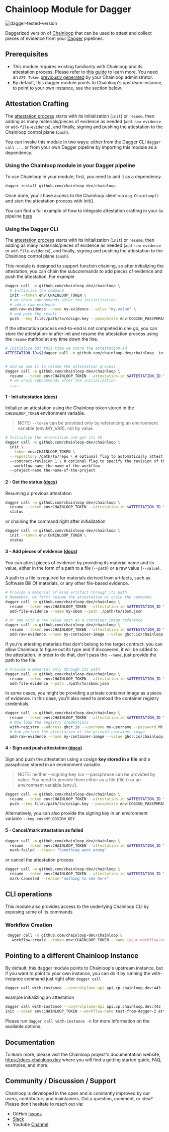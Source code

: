 # Chainloop Module for Dagger

![dagger-tested-version](https://img.shields.io/badge/dagger%20version-v0.13.0-green)

Daggerized version of [Chainloop](https://docs.chainloop.dev) that can be used to attest and collect pieces of evidence from your [Dagger](https://dagger.io/) pipelines.

## Prerequisites

- This module requires existing familiarity with Chainloop and its attestation process. Please refer to [this guide](https://docs.chainloop.dev/getting-started/attestation-crafting) to learn more.
 You need an `API Token` [previously generated](https://docs.chainloop.dev/getting-started/workflow-definition#api-token-creation) by your Chainloop administrator.
- By default, this dagger module points to Chainloop's upstream instance, to point to your own instance, see the section below.

## Attestation Crafting

The [attestation process](https://docs.chainloop.dev/getting-started/attestation-crafting) starts with its initialization (`init`) or `resume`, then adding as many materials/pieces of evidence as needed (`add-raw-evidence` or `add-file-evidence`), and finally, signing and pushing the attestation to the Chainloop control plane (`push`).

You can invoke this module in two ways: either from the Dagger CLI `dagger call ...` or from your own Dagger pipeline by importing this module as a dependency.

### Using the Chainloop module in your Dagger pipeline

To use Chainloop in your module, first, you need to add it as a dependency.

```sh
dagger install github.com/chainloop-dev/chainloop
```

Once done, you'll have access to the Chainloop client via `dag.Chainloop()` and start the attestation process with Init().

You can find a full example of how to integrate attestation crafting in your `Go` pipeline [here](https://github.com/chainloop-dev/integration-demo/blob/main/chainloop-demo/dagger/src/main.go)

### Using the Dagger CLI

The [attestation process](https://docs.chainloop.dev/getting-started/attestation-crafting) starts with its initialization (`init`) or `resume`, then adding as many materials/pieces of evidence as needed (`add-raw-evidence` or `add-file-evidence`), and finally, signing and pushing the attestation to the Chainloop control plane (`push`).

This module is designed to support function chaining, so after initializing the attestation, you can chain the subcommands to add pieces of evidence and push the attestation. For example

```sh
dagger call -m github.com/chainloop-dev/chainloop \
  # Initialize the command
  init --token env:CHAINLOOP_TOKEN \
  # we chain subcommands after the initialization
  # add a raw evidence
  add-raw-evidence --name my-evidence --value "my-value" \
  # and push the result
  push --key file:/path/to/cosign.key --passphrase env:COSIGN_PASSPHRASE
```

If the attestation process end-to-end is not completed in one go, you can store the attestation-id after init and resume the attestation process using the `resume` method at any time down the line.

```sh
# Initialize but this time we store the attestation-id
ATTESTATION_ID=$(dagger call -m github.com/chainloop-dev/chainloop  init --token env:CHAINLOOP_TOKEN attestation-id)


# and we use it to resume the attestation process
dagger call -m github.com/chainloop-dev/chainloop \
  resume --token env:CHAINLOOP_TOKEN --attestation-id $ATTESTATION_ID \
  # we chain subcommands after the initialization
  ....
```

#### 1 - Init attestation ([docs](https://docs.chainloop.dev/getting-started/attestation-crafting#initialization))

Initialize an attestation using the Chainloop token stored in the `CHAINLOOP_TOKEN` environment variable.

> NOTE: `--token` can be provided only by referencing an environment variable (env:MY_VAR), not by value

```sh
# Initialize the attestation and get its ID
dagger call -m github.com/chainloop-dev/chainloop \
  init \
  --token env:CHAINLOOP_TOKEN \
  --repository /path/to/repo \ # optional flag to automatically attest a Git repository
  --contract-revision 1 \ # optional flag to specify the revision of the Workflow Contract (default `latest`)
  --workflow-name the-name-of-the-workflow
  --project-name the-name-of-the-project
```

#### 2 - Get the status ([docs](https://docs.chainloop.dev/getting-started/attestation-crafting#inspecting-the-crafting-status))

Resuming a previous attestation

```sh
dagger call -m github.com/chainloop-dev/chainloop \
  resume --token env:CHAINLOOP_TOKEN --attestation-id $ATTESTATION_ID \
  status
```

or chaining the command right after initialization

```sh
dagger call -m github.com/chainloop-dev/chainloop \
  init --token env:CHAINLOOP_TOKEN \
  status
```

#### 3 - Add pieces of evidence ([docs](https://docs.chainloop.dev/getting-started/attestation-crafting#adding-materials))

You can attest pieces of evidence by providing its material name and its value, either in the form of a path to a file (`--path`) or a raw value (`--value`).

A path to a file is required for materials derived from artifacts, such as Software Bill Of materials, or any other file-based evidence.

```sh
# Provide a material of kind artifact through its path
# Remember, we first resume the attestation or chain the commands
dagger call -m github.com/chainloop-dev/chainloop \
  resume --token env:CHAINLOOP_TOKEN --attestation-id $ATTESTATION_ID \
  add-file-evidence --name my-sbom --path ./path/to/sbom.json
```

```sh
# Or one with a raw value such as a container image reference
dagger call -m github.com/chainloop-dev/chainloop \
  resume --token env:CHAINLOOP_TOKEN --attestation-id $ATTESTATION_ID \
  add-raw-evidence --name my-container-image --value ghcr.io/chainloop-dev/chainloop/control-plane
```

If you're attesting materials that don't belong to the target contract, you can allow Chainloop to figure out its type and if discovered, it will be added to the attestation.
In order to do that, don't pass the `--name`, just provide the path to the file.

```sh
# Provide a material only through its path
dagger call -m github.com/chainloop-dev/chainloop \
  resume --token env:CHAINLOOP_TOKEN --attestation-id $ATTESTATION_ID \
  add-file-evidence --path ./path/to/sbom.json
```

In some cases, you might be providing a private container image as a piece of evidence. In this case, you'll also need to preload the container registry credentials.

```sh
dagger call -m github.com/chainloop-dev/chainloop \
  resume --token env:CHAINLOOP_TOKEN --attestation-id $ATTESTATION_ID \
  # Now load the registry credentials
  with-registry --address ghcr.io --username my-username --password MY_PAT_TOKEN \
  # And perform the attestation of the private container image
  add-raw-evidence --name my-container-image --value ghcr.io/chainloop-dev/chainloop/control-plane
```

#### 4 - Sign and push attestation ([docs](https://docs.chainloop.dev/getting-started/attestation-crafting#encode-sign-and-push-attestation))

Sign and push the attestation using a cosign **key stored in a file** and a passphrase stored in an environment variable.

> NOTE: neither --signing-key nor --passphrase can be provided by value. You need to provide them either as a file (file:/) or an environment variable (env:/).

```sh
dagger call -m github.com/chainloop-dev/chainloop \
  resume --token env:CHAINLOOP_TOKEN --attestation-id $ATTESTATION_ID \
  push --key file:/path/to/cosign.key --passphrase env:COSIGN_PASSPHRASE
```

Alternatively, you can also provide the signing key in an environment variable `--key env:MY_COSIGN_KEY`

#### 5 - Cancel/mark attestation as failed

```sh
dagger call -m github.com/chainloop-dev/chainloop \
  resume --token env:CHAINLOOP_TOKEN --attestation-id $ATTESTATION_ID \
  mark-failed --reason "Something went wrong"
```

or cancel the attestation process

```sh
dagger call -m github.com/chainloop-dev/chainloop \
  resume --token env:CHAINLOOP_TOKEN --attestation-id $ATTESTATION_ID \
  mark-canceled --reason "nothing to see here"
```

## CLI operations

This module also provides access to the underlying Chainloop CLI by exposing some of its commands

### Workflow Creation

```sh
 dagger call -m github.com/chainloop-dev/chainloop \
   workflow-create --token env:CHAINLOOP_TOKEN --name [your-workflow-name] --project [its-project]
```

## Pointing to a different Chainloop Instance

By default, this dagger module points to Chainloop's upstream instance, but if you want to point to your own instance, you can do it by running the with-instance command just right after `dagger call`

```sh
dagger call with-instance --controlplane-api api.cp.chainloop.dev:443 --cas-api api.cas.chainloop.dev:443 [SUBCOMMAND]
```

example initializing an attestation

```sh
dagger call with-instance --controlplane-api api.cp.chainloop.dev:443 --cas-api api.cas.chainloop.dev:443 \
init --token env:CHAINLOOP_TOKEN --workflow-name test-from-dagger-2 attestation-id
```

Please run `dagger call with-instance -h` for more information on the available options.

## Documentation

To learn more, please visit the Chainloop project's documentation website, https://docs.chainloop.dev where you will find a getting started guide, FAQ, examples, and more.

## Community / Discussion / Support

Chainloop is developed in the open and is constantly improved by our users, contributors and maintainers. Got a question, comment, or idea? Please don't hesitate to reach out via:

- GitHub [Issues](https://github.com/chainloop-dev/chainloop/issues)
- [Slack](https://join.slack.com/t/chainloop-community/shared_invite/zt-2k34dvx3r-u85uGP_KiLC6ic5Wy4aRnQ)
- Youtube [Channel](https://www.youtube.com/channel/UCISrWrPyR_AFjIQYmxAyKdg)
